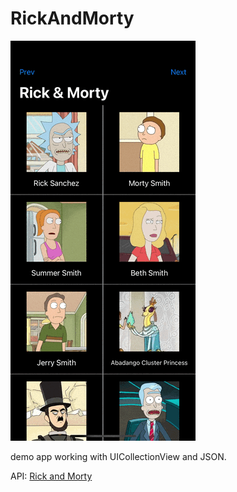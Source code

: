 # RickAndMorty
![](https://github.com/Orkusha/RickAndMorty/blob/main/header.gif)

demo app working with UICollectionView and JSON.


API: [Rick and Morty](https://rickandmortyapi.com/documentation/#get-all-characters)
